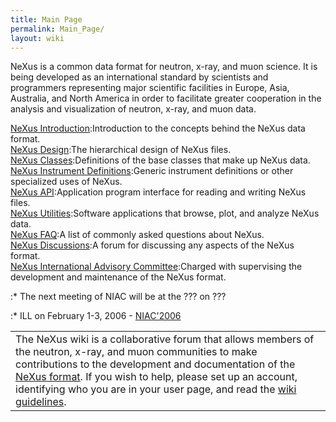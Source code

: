 ```yaml
---
title: Main Page
permalink: Main_Page/
layout: wiki
---
```


NeXus is a common data format for neutron, x-ray, and muon science. It
is being developed as an international standard by scientists and
programmers representing major scientific facilities in Europe, Asia,
Australia, and North America in order to facilitate greater cooperation
in the analysis and visualization of neutron, x-ray, and muon data.

[NeXus Introduction](Introduction "wikilink"):Introduction to the concepts behind the NeXus data format.  
[NeXus Design](Design "wikilink"):The hierarchical design of NeXus files.  
[NeXus Classes](Design#NeXus_Classes "wikilink"):Definitions of the base classes that make up NeXus data.  
[NeXus Instrument Definitions](Instruments "wikilink"):Generic instrument definitions or other specialized uses of NeXus.  
[NeXus API](Application_Program_Interface "wikilink"):Application program interface for reading and writing NeXus files.  
[NeXus Utilities](Utilities "wikilink"):Software applications that browse, plot, and analyze NeXus data.  
[NeXus FAQ](FAQ "wikilink"):A list of commonly asked questions about NeXus.  
[NeXus Discussions](Discussions "wikilink"):A forum for discussing any aspects of the NeXus format.  
[NeXus International Advisory Committee](NIAC "wikilink"):Charged with supervising the development and maintenance of the NeXus format.  

:\* The next meeting of NIAC will be at the ??? on ???

:\* ILL on February 1-3, 2006 - [NIAC'2006](NIAC2006ILL "wikilink")

|                                                                                                                                                                                                                                                                                                                                                                                     |
|-------------------------------------------------------------------------------------------------------------------------------------------------------------------------------------------------------------------------------------------------------------------------------------------------------------------------------------------------------------------------------------|
| The NeXus wiki is a collaborative forum that allows members of the neutron, x-ray, and muon communities to make contributions to the development and documentation of the [NeXus format](http://www.nexus.anl.gov/). If you wish to help, please set up an account, identifying who you are in your user page, and read the [wiki guidelines](Help:Contents#Guidelines "wikilink"). |


